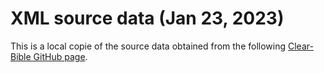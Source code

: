 # XML source data (Jan 23, 2023)

This is a local copie of the source data obtained from the following [Clear-Bible GitHub page](https://github.com/Clear-Bible/macula-greek/tree/main/Nestle1904/lowfat).



